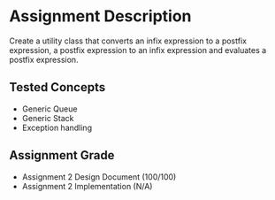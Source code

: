 # Assignment Description
Create a utility class that converts an infix expression to a postfix expression, a postfix expression to an infix expression and evaluates a postfix expression.
## Tested Concepts
- Generic Queue
- Generic Stack
- Exception handling
## Assignment Grade
- Assignment 2 Design Document (100/100)
- Assignment 2 Implementation (N/A)
